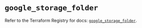 # `google_storage_folder`

Refer to the Terraform Registry for docs: [`google_storage_folder`](https://registry.terraform.io/providers/hashicorp/google-beta/6.17.0/docs/resources/google_storage_folder).
